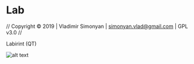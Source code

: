 # Lab
//   Copyright © 2019 | Vladimir Simonyan | simonyan.vlad@gmail.com | GPL v3.0   //


Labirint (QT)

![alt text](https://repository-images.githubusercontent.com/221848672/283b1d00-078c-11ea-820c-0d9f8b2ddb7b)
